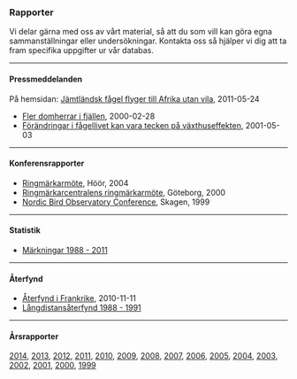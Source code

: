 ### Rapporter

Vi delar gärna med oss av vårt material, så att du som vill kan göra egna sammanställningar eller undersökningar. Kontakta oss så hjälper vi dig att ta fram specifika uppgifter ur vår databas.

- - -

#### Pressmeddelanden

På hemsidan: [Jämtländsk fågel flyger till Afrika utan vila][press3], 2011-05-24
- [Fler domherrar i fjällen][press2], 2000-02-28
- [Förändringar i fågellivet kan vara tecken på växthuseffekten][press1], 2001-05-03

[press3]: <#reports/jamtlandsk-fagel-flyger-till-afrika-utan-vila>
[press2]: </file/reports/fler-domherrar-i-fjallen.pdf>
[press1]: </file/reports/forandringar-i-fagellivet.pdf>

- - -

#### Konferensrapporter

- [Ringmärkarmöte][konf3], Höör, 2004
- [Ringmärkarcentralens ringmärkarmöte][konf2], Göteborg, 2000
- [Nordic Bird Observatory Conference][konf1], Skagen, 1999

[konf3]: </file/reports/ringmarkarmote-hoor.pdf>
[konf2]: </file/reports/rfc-mote-goteborg.pdf>
[konf1]: </file/reports/nordic-bird-observatory-skagen.pdf>

- - -

#### Statistik

- [Märkningar 1988 - 2011][stats1]

[stats1]: </file/reports/statistics-1988-2011.xls>

- - -

#### Återfynd

- [Återfynd i Frankrike][af2], 2010-11-11
- [Långdistansåterfynd 1988 - 1991][af1]

[af2]: </file/reports/aterfynd-france.pdf>
[af1]: </file/reports/aterfynd-1988-1991.pdf>

- - -

#### Årsrapporter

[2014][ar14], [2013][ar13], [2012][ar12], [2011][ar11], [2010][ar10], [2009][ar09], [2008][ar08], [2007][ar07], [2006][ar06], [2005][ar05],
[2004][ar04], [2003][ar03], [2002][ar02], [2001][ar01], [2000][ar00], [1999][ar99]

[ar14]: </file/reports/anual-report-2014.pdf>
[ar13]: </file/reports/anual-report-2013.pdf>
[ar12]: </file/reports/anual-report-2012.pdf>
[ar11]: </file/reports/anual-report-2011.pdf>
[ar10]: </file/reports/anual-report-2010.pdf>
[ar09]: </file/reports/anual-report-2009.pdf>
[ar08]: </file/reports/anual-report-2008.pdf>
[ar07]: </file/reports/anual-report-2007.pdf>
[ar06]: </file/reports/anual-report-2006.pdf>
[ar05]: </file/reports/anual-report-2005.pdf>
[ar04]: </file/reports/anual-report-2004.pdf>
[ar03]: </file/reports/anual-report-2003.pdf>
[ar02]: </file/reports/anual-report-2002.pdf>
[ar01]: </file/reports/anual-report-2001.pdf>
[ar00]: </file/reports/anual-report-2000.pdf>
[ar99]: </file/reports/anual-report-1999.pdf>
